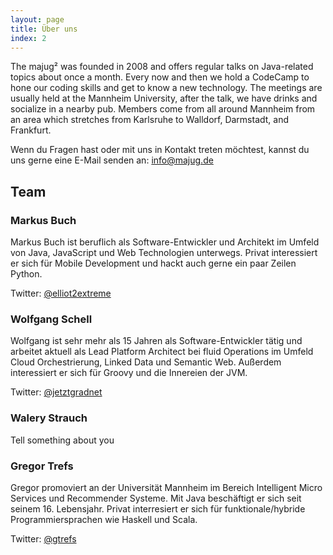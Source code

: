 ```yaml
---
layout: page
title: Über uns
index: 2
---
```


<p class="message">
  The majug² was founded in 2008 and offers regular talks on Java-related topics about once a month. Every now and then we hold a CodeCamp to hone our coding skills and get to know a new technology.
  The meetings are usually held at the Mannheim University, after the talk, we have drinks and socialize in a nearby pub. Members come from all around Mannheim from an area which stretches from Karlsruhe to Walldorf, Darmstadt, and Frankfurt.
</p>

Wenn du Fragen hast oder mit uns in Kontakt treten möchtest, kannst du uns gerne eine E-Mail senden an: [info@majug.de](mailto:info@majug.de)

## Team

### Markus Buch

Markus Buch ist beruflich als Software-Entwickler und Architekt im Umfeld von Java, JavaScript und Web Technologien unterwegs. Privat interessiert er sich für Mobile Development und hackt auch gerne ein paar Zeilen Python.

Twitter: [@elliot2extreme](https://twitter.com/elliot2extreme)

### Wolfgang Schell

Wolfgang ist sehr mehr als 15 Jahren als Software-Entwickler tätig und arbeitet aktuell als Lead Platform Architect bei fluid Operations im Umfeld Cloud Orchestrierung, Linked Data und Semantic Web. Außerdem interessiert er sich für Groovy und die Innereien der JVM.

Twitter: [@jetztgradnet](https://twitter.com/jetztgradnet)

### Walery Strauch

Tell something about you

### Gregor Trefs

Gregor promoviert an der Universität Mannheim im Bereich Intelligent Micro Services und Recommender Systeme. Mit Java beschäftigt er sich seit seinem 16. Lebensjahr. Privat interresiert er sich für funktionale/hybride Programmiersprachen wie Haskell und Scala.

Twitter: [@gtrefs](https://twitter.com/gtrefs)
